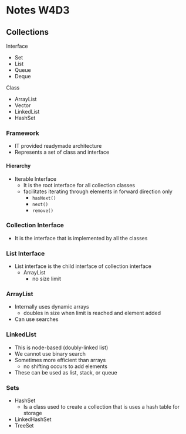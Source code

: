 
# Notes W4D3

## Collections

Interface
- Set
- List
- Queue
- Deque

Class
- ArrayList
- Vector
- LinkedList
- HashSet

### Framework

- IT provided readymade architecture
- Represents a set of class and interface

#### Hierarchy

- Iterable Interface
    - It is the root interface for all collection classes
    - facilitates iterating through elements in forward direction only
        - `hasNext()`
        - `next()`
        - `remove()`

### Collection Interface

- It is the interface that is implemented by all the classes

### List Interface

- List interface is the child interface of collection interface
    - ArrayList
        - no size limit

### ArrayList
- Internally uses dynamic arrays 
    - doubles in size when limit is reached and element added
- Can use searches

### LinkedList
- This is node-based (doubly-linked list)
- We cannot use binary search
- Sometimes more efficient than arrays
    - no shifting occurs to add elements
- These can be used as list, stack, or queue

### Sets
- HashSet
    - Is a class used to create a collection that is uses a hash table for storage
- LinkedHashSet
- TreeSet

